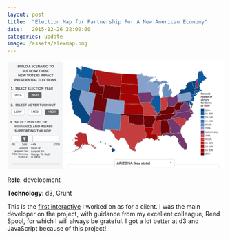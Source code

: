 ```yaml
---
layout: post
title:  "Election Map for Partnership For A New American Economy"
date:   2015-12-26 22:00:00
categories: update
image: /assets/elexmap.png
---
```


[![Screenshot of map](/assets/elexmap.png)](http://www.renewoureconomy.org/voterinteractive/)

**Role**: development

**Technology**: d3, Grunt

This is the [first interactive](http://www.renewoureconomy.org/voterinteractive/) I worked on as for a client. I was the main developer on the project, with guidance from my excellent colleague, Reed Spool, for which I will always be grateful. I got a lot better at d3 and JavaScript because of this project!
